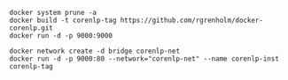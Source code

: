     docker system prune -a
    docker build -t corenlp-tag https://github.com/rgrenholm/docker-corenlp.git
    docker run -d -p 9000:9000
    
    docker network create -d bridge corenlp-net
    docker run -d -p 9000:80 --network="corenlp-net" --name corenlp-inst corenlp-tag
